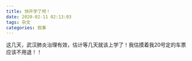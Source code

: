 ```yaml
---
title: 快开学了吧！
date: 2020-02-11 02:13:03
tags: 杂文
categories: 叙事
---
```

这几天，武汉肺炎治理有效，估计等几天就该上学了！我估摸着我20号定的车票应该不用退！！
<!--more-->
